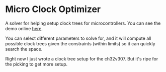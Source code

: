# Micro Clock Optimizer

A solver for helping setup clock trees for microcontrollers. You can see the demo online [here](https://cnlohr.github.io/microclockoptimizer/).

You can select different parameters to solve for, and it will compute all possible clock trees given the constraints (within limits) so it can quickly search the space.

Right now I just wrote a clock tree setup for the ch32v307. But it's ripe for the picking to get more setup.


